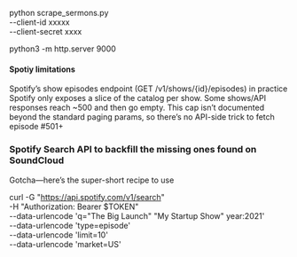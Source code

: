 python scrape_sermons.py \
  --client-id      xxxxx  \
  --client-secret  xxxx 

python3 -m http.server 9000


#### Spotiy limitations

Spotify’s show episodes endpoint (GET /v1/shows/{id}/episodes) in practice Spotify only exposes a slice of the catalog per show. 
Some shows/API responses reach ~500 and then go empty. 
This cap isn’t documented beyond the standard paging params, so there’s no API-side trick to fetch episode #501+

### Spotify Search API to backfill the missing ones found on SoundCloud

Gotcha—here’s the super-short recipe to use 

curl -G "https://api.spotify.com/v1/search" \
  -H "Authorization: Bearer $TOKEN" \
  --data-urlencode 'q="The Big Launch" "My Startup Show" year:2021' \
  --data-urlencode 'type=episode' \
  --data-urlencode 'limit=10' \
  --data-urlencode 'market=US'